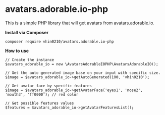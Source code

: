 # avatars.adorable.io-php

This is a simple PHP library that will get avatars from avatars.adorable.io.

**Install via Composer**
```
composer require vhin0210/avatars.adorable.io-php
```

**How to use**
```
// Create the instance
$avatars_adorable_io = new \AvatarsAdorableIOPHP\AvatarsAdorableIO();

// Get the auto generated image base on your input with specific size.
$image = $avatars_adorable_io->getAutoGenerated(100, 'vhin0210');

// Get avatar face by specific features
$image = $avatars_adorable_io->getAvatarFace('eyes1', 'nose2', 'mouth3', 'ff0000'); // red color

// Get possible features values
$features = $avatars_adorable_io->getAvatarFeaturesList();

```

